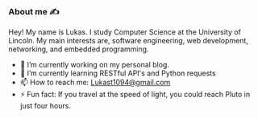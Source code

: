 ### About me :writing_hand:

Hey! My name is Lukas. I study Computer Science at the University of Lincoln. My main interests are, software engineering, web development, networking, and embedded programming.

- 🔭 I’m currently working on my personal blog.
- 🌱 I’m currently learning RESTful API's and Python requests
- 📫 How to reach me: Lukast1094@gmail.com
- ⚡ Fun fact: If you travel at the speed of light, you could reach Pluto in just four hours.

